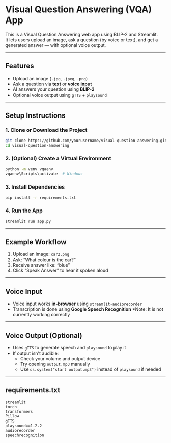 # Visual Question Answering (VQA) App

This is a Visual Question Answering web app using BLIP-2 and Streamlit.  
It lets users upload an image, ask a question (by voice or text), and get a generated answer — with optional voice output.

---

## Features

- Upload an image (`.jpg`, `.jpeg`, `.png`)
- Ask a question via **text** or **voice input**
- AI answers your question using **BLIP-2**
- Optional voice output using `gTTS` + `playsound`

---

## Setup Instructions

### 1. Clone or Download the Project

```bash
git clone https://github.com/yourusername/visual-question-answering.git
cd visual-question-answering
```

### 2. (Optional) Create a Virtual Environment

```bash
python -m venv vqaenv
vqaenv\Scripts\activate  # Windows
```

### 3. Install Dependencies

```bash
pip install -r requirements.txt
```

### 4. Run the App

```bash
streamlit run app.py
```

---

## Example Workflow

1. Upload an image: `car2.png`
2. Ask: “What colour is the car?”
3. Receive answer like: “blue”
4. Click “Speak Answer” to hear it spoken aloud

---

## Voice Input

- Voice input works **in-browser** using `streamlit-audiorecorder`
- Transcription is done using **Google Speech Recognition**
*Note: It is not currently working correctly

---

## Voice Output (Optional)

- Uses `gTTS` to generate speech and `playsound` to play it
- If output isn't audible:
  - Check your volume and output device
  - Try opening `output.mp3` manually
  - Use `os.system("start output.mp3")` instead of `playsound` if needed

---

## requirements.txt

```txt
streamlit
torch
transformers
Pillow
gTTS
playsound==1.2.2
audiorecorder
speechrecognition
```

